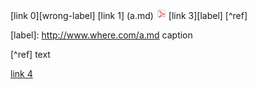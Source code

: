 [link 0][wrong-label] [link 1] (a.md) [![image 1](a.png)](b.md) [link 3][label] [^ref]

[label]: http://www.where.com/a.md caption

[^ref] text

[1]: a.md

[link 4](#label)
